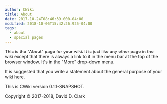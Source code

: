```yaml
---
author: CWiki
title: About
date: 2017-10-24T08:46:39.000-04:00
modified: 2018-10-06T15:42:26.925-04:00
tags:
  - about
  - special pages
---
```


This is the "About" page for your wiki. It is just like any other page in the wiki except that there is always a link to it in the menu bar at the top of the browser window. It's in the "More" drop-down menu.

It is suggested that you write a statement about the general purpose of your wiki here.

This is CWiki version 0.1.1-SNAPSHOT.

Copyright © 2017-2018, David D. Clark